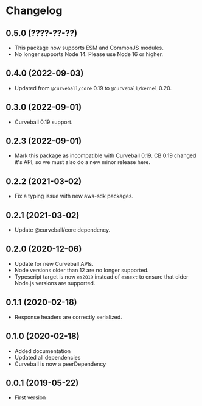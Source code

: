 Changelog
=========

0.5.0 (????-??-??)
------------------

* This package now supports ESM and CommonJS modules.
* No longer supports Node 14. Please use Node 16 or higher.


0.4.0 (2022-09-03)
------------------

* Updated from `@curveball/core` 0.19 to `@curveball/kernel` 0.20.


0.3.0 (2022-09-01)
------------------

* Curveball 0.19 support.


0.2.3 (2022-09-01)
------------------

* Mark this package as incompatible with Curveball 0.19. CB 0.19 changed it's
  API, so we must also do a new minor release here.


0.2.2 (2021-03-02)
------------------

* Fix a typing issue with new aws-sdk packages.


0.2.1 (2021-03-02)
------------------

* Update @curveball/core dependency.


0.2.0 (2020-12-06)
------------------

* Update for new Curveball APIs.
* Node versions older than 12 are no longer supported.
* Typescript target is now `es2019` instead of `esnext` to ensure that older
  Node.js versions are supported.


0.1.1 (2020-02-18)
------------------

* Response headers are correctly serialized.


0.1.0 (2020-02-18)
------------------

* Added documentation
* Updated all dependencies
* Curveball is now a peerDependency


0.0.1 (2019-05-22)
------------------

* First version
